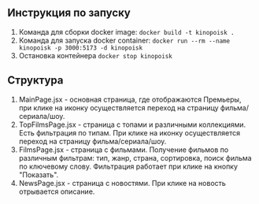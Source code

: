 

## Инструкция по запуску 
   1. Команда для сборки docker image: 
        `docker build -t kinopoisk .`
   2. Команда для запуска docker container:
        `docker run --rm --name kinopoisk -p 3000:5173 -d kinopoisk`
   3. Остановка контейнера
        `docker stop kinopoisk`


## Структура 

1. MainPage.jsx - основная страница, где отображаются Премьеры, при клике на иконку осуществляется переход на страницу фильма/сериала/шоу.
1. TopFilmsPage.jsx - страница с топами и различными коллекциями. Есть фильтрация по типам. При клике на иконку осуществляется переход на страницу фильма/сериала/шоу.
1. FilmsPage.jsx - страница с фильмами. Получение фильмов по различным фильтрам: тип, жанр, страна, сортировка, поиск фильма по ключевому слову. Фильтрация работает при клике на кнопку "Показать".
1. NewsPage.jsx - страница с новостями. При клике на новость отрывается описание.
